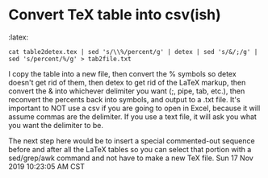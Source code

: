 # Convert TeX table into csv(ish)
:latex:

    cat table2detex.tex | sed 's/\\%/percent/g' | detex | sed 's/&/;/g' | sed 's/percent/%/g' > tab2file.txt

I copy the table into a new file, then convert the % symbols so detex doesn't get rid of them, then detex to get rid of the LaTeX markup, then convert the & into whichever delimiter you want (;, pipe, tab, etc.), then reconvert the percents back into symbols, and output to a .txt file. It's important to NOT use a csv if you are going to open in Excel, because it will assume commas are the delimiter. If you use a text file, it will ask you what you want the delimiter to be.

The next step here would be to insert a special commented-out sequence before and after all the LaTeX tables so you can select that portion with a sed/grep/awk command and not have to make a new TeX file.
Sun 17 Nov 2019 10:23:05 AM CST
